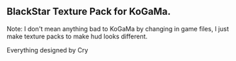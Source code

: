BlackStar Texture Pack for KoGaMa.
-
Note: I don't mean anything bad to KoGaMa by changing in game files, I just make texture packs to make hud looks different.

Everything designed by Cry

